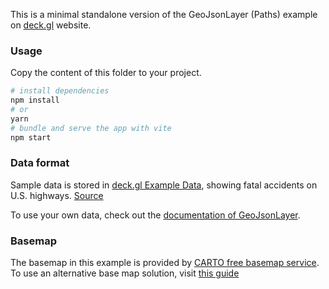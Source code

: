 This is a minimal standalone version of the GeoJsonLayer (Paths) example
on [deck.gl](http://deck.gl) website.

### Usage

Copy the content of this folder to your project. 

```bash
# install dependencies
npm install
# or
yarn
# bundle and serve the app with vite
npm start
```

### Data format

Sample data is stored in [deck.gl Example Data](https://github.com/visgl/deck.gl-data/tree/master/examples/highway), showing fatal accidents on U.S. highways. [Source](https://www.nhtsa.gov/research-data/fatality-analysis-reporting-system-fars)

To use your own data, check out
the [documentation of GeoJsonLayer](../../../docs/api-reference/layers/geojson-layer.md).

### Basemap

The basemap in this example is provided by [CARTO free basemap service](https://carto.com/basemaps). To use an alternative base map solution, visit [this guide](https://deck.gl/docs/get-started/using-with-map#using-other-basemap-services)
